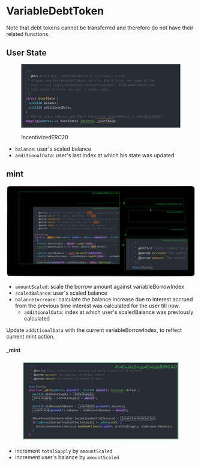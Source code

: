 # VariableDebtToken

Note that debt tokens cannot be transferred and therefore do not have their related functions.

## User State

<figure><img src="../.gitbook/assets/image (248).png" alt=""><figcaption><p>IncentivizedERC20<br></p></figcaption></figure>

* `balance`: user's scaled balance&#x20;
* `additionalData`: user's last index at which his state was updated

## mint

<img src="../.gitbook/assets/file.excalidraw (17).svg" alt="" class="gitbook-drawing">

* `amountScaled`: scale the borrow amount against variableBorrowIndex
* `scaledBalance`: user's scaled balance
* `balanceIncrease`: calculate the balance increase due to interest accrued from the previous time interest was calculated for the user till now.
  * `additionalData`: index at which user's scaledBalance was previously calculated

Update `additionalData` with the current variableBorrowIndex, to reflect current mint action.

#### \_mint

<figure><img src="../.gitbook/assets/image (249).png" alt=""><figcaption></figcaption></figure>

* increment `totalSupply` by `amountScaled`
* increment user's balance by `amountScaled`
